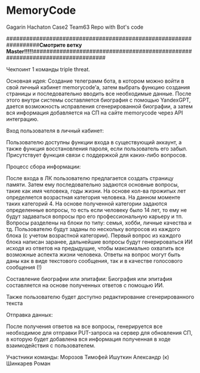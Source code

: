 # MemoryCode
Gagarin Hachaton Case2 Team63 Repo with Bot's code

##################################################################**Смотрите ветку Master!!!!!**##############################################################################

Чекпоинт 1 команды triple threat.

Основная идея: Создание телеграмм бота, в котором можно войти в свой личный кабинет memorycode’а, затем выбрать функцию создания страницы и последовательно вводить все необходимые данные. После этого внутри системы составляется биография с помощью YandexGPT, дается возможность исправления сгенерированной биографии, а затем вся информация добавляется на СП на сайте memorycode через API интеграцию.

Вход пользователя в личный кабинет:

Пользователю доступны функции входа в существующий аккаунт, а также функция восстановления пароля, если пользователь его забыл. Присутствует функция связи с поддержкой для каких-либо вопросов.

Процесс сбора информации:

После входа в ЛК пользователю предлагается создать страницу памяти. Затем ему  последовательно задаются основные вопросы, такие как имя человека, годы жизни. На основе кол-ва прожитых лет определяется возрастная категория человека. На данном моменте таких категорий 4. На основе полученной категории задаются определенные вопросы, то есть если человеку было 14 лет, то ему не будут задаваться вопросы про его профессиональную карьеру и тп. Вопросы разделены на блоки по типу: семья, хобби, личные качества и тд. Пользователю будут заданы по нескольку вопросов из каждого блока (с учетом возрастной категории). Первый вопрос из каждого блока написан заранее, дальнейшие вопросы будут генерироваться ИИ исходя из ответов на предыдущие, чтобы максимально охватить все возможные аспекта жизни человека. Ответы на вопрос могут быть даны как в виде текстового сообщения, так и в качестве голосового сообщения (!)

Составление биографии или эпитафии:
Биография или эпитафия составляется на основе полученных ответов с помощью ИИ.

Также пользователю будет доступно редактирование сгенерированного текста

Отправка данных:

После получения ответов на все вопросы, генерируется все необходимое для отправки PUT-запроса на сервер для обновления СП, в которую будет добавлена вся информация полученная в ходе взаимодействия с пользователем.

Участники команды:
Морозов Тимофей
Ишуткин Александр (к)
Шинкарев Роман
